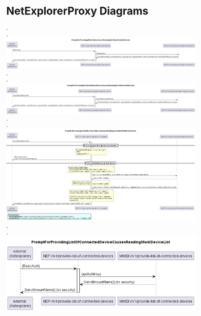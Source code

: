 # NetExplorerProxy Diagrams
.  
.  
![PromptForProvidingAllMacTablesCausesReadingMacTablesFromMatrCache](./100_ProvideMacTablesOfAllDevices.png)  
.  
.  
![PromptForProvidingMacTableOfSpecificDeviceCausesReadingMacTableFromMatrCache](./101_ProvideMacTableOfSpecificDevice.png)  
.  
.  
![PromptForProvidingCurrentMacTableOfDeviceCausesReadingCurrentMacTableFromDevice](./102_ReadCurrentMacTableFromDevice.png)  
.  
.  
![PromptForProvidingListOfConnectedDeviceCausesReadingMwdiDeviceList](./103_ProvideListOfConnectedDevices.png)  